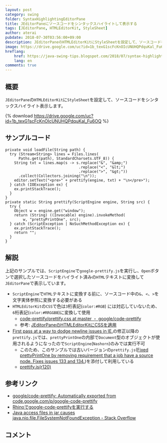```yaml
---
layout: post
category: swing
folder: SyntaxHighlightingEditorPane
title: JEditorPaneにソースコードをシンタックスハイライトして表示する
tags: [JEditorPane, HTMLEditorKit, StyleSheet]
author: aterai
pubdate: 2018-07-30T03:56:00+09:00
description: JEditorPaneのHTMLEditorKitにStyleSheetを設定して、ソースコードをシンタックスハイライト表示します。
image: https://drive.google.com/uc?id=1b_texG1scFcKnOIcUNUHQPdquKal_Fu6OQ
hreflang:
    href: https://java-swing-tips.blogspot.com/2018/07/syntax-highlighting-source-code-in.html
    lang: en
comments: true
---
```

## 概要
`JEditorPane`の`HTMLEditorKit`に`StyleSheet`を設定して、ソースコードをシンタックスハイライト表示します。

{% download https://drive.google.com/uc?id=1b_texG1scFcKnOIcUNUHQPdquKal_Fu6OQ %}

## サンプルコード
<pre class="prettyprint"><code>private void loadFile(String path) {
  try (Stream&lt;String&gt; lines = Files.lines(
      Paths.get(path), StandardCharsets.UTF_8)) {
    String txt = lines.map(s -&gt; s.replace("&amp;", "&amp;amp;")
                                 .replace("&lt;", "&amp;lt;")
                                 .replace("&gt;", "&amp;gt;"))
      .collect(Collectors.joining("\n"));
    editor.setText("&lt;pre&gt;" + prettify(engine, txt) + "\n&lt;/pre&gt;");
  } catch (IOException ex) {
    ex.printStackTrace();
  }
}
private static String prettify(ScriptEngine engine, String src) {
  try {
    Object w = engine.get("window");
    return (String) ((Invocable) engine).invokeMethod(
        w, "prettyPrintOne", src);
  } catch (ScriptException | NoSuchMethodException ex) {
    ex.printStackTrace();
    return "";
  }
}
</code></pre>

## 解説
上記のサンプルでは、`ScriptEngine`で`google-prettify.js`を実行し、`Open`ボタンで選択したソースコードをハイライト済みの`HTML`テキストに変換して`JEditorPane`で表示しています。

- `ScriptEngine`で`HTML`テキストに変換する前に、ソースコード中の`&`、`<`、`>`を文字実体参照に変換する必要がある
- `HTMLEditorKit`の`CSS`で色は`3`桁表記(`color:#RGB`) には対応していないため、`6`桁表記(`color:#RRGGBB`)に変換して使用
    - [code-prettify/prettify.css at master ・ google/code-prettify](https://github.com/google/code-prettify/blob/master/src/prettify.css)
    - 参考: [JEditorPaneのHTMLEditorKitにCSSを適用](https://ateraimemo.com/Swing/StyleSheet.html)
- [First pass at a way to dodge newline issues in IE.](https://github.com/google/code-prettify/blob/0b3341b3e9105ddaecf93cc632284f8db7994faf/src/prettify.js)の修正以降の`prettify.js`では、`prettyPrintOne`の内部で`Document`型のオブジェクトが使用されるようになったので`ScriptEngine`(`Nashorn`)のみでは実行不可
    - このため、このサンプルでは古いバージョンの`prettify.js`([Fixed prettyPrintOne by removing requirement that a job have a source node. Fixes issues 133 and 134.](https://github.com/google/code-prettify/blob/f5ad44e3253f1bc8e288477a36b2ce5972e8e161/src/prettify.js))を添付して利用している
    - [prettify.js(r120)](https://raw.githubusercontent.com/google/code-prettify/f5ad44e3253f1bc8e288477a36b2ce5972e8e161/src/prettify.js)

<!-- dummy comment line for breaking list -->

## 参考リンク
- [google/code-prettify: Automatically exported from code.google.com/p/google-code-prettify](https://github.com/google/code-prettify)
- [Rhinoでgoogle-code-prettifyを実行する](https://ateraimemo.com/Tips/GooglePrettifyRhino.html)
- [Java access files in jar causes java.nio.file.FileSystemNotFoundException - Stack Overflow](https://stackoverflow.com/questions/22605666/java-access-files-in-jar-causes-java-nio-file-filesystemnotfoundexception)

<!-- dummy comment line for breaking list -->

## コメント
